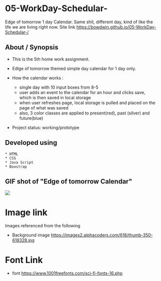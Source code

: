 # 05-WorkDay-Schedular-

Edge of tomorrow 1 day Calendar. Same shit, different day, kind of like the life we are living right now.
Site link https://bowdwin.github.io/05-WorkDay-Schedular-/
## About / Synopsis
* This is the 5th home work assignment.
* Edlge of tomorrow themed simple day calendar for 1 day only.
* How the calendar works :
    * single day with 10 input boxes from 8-5
    * user adds an event to the calendar for an hour and clicks save, which is then saved in local storage
    * when user refreshes page, local storage is pulled and placed on the page of what was saved
    * also, 3 color classes are applied to present(red), past (silver) and future(blue)
      
* Project status: working/prototype

## Developed using
    * HTML
    * CSS
    * Java Script
    * Boostrap
## GIF shot of "Edge of tomorrow Calendar"

![](assets/edge.gif)

# Image link
Images referenced from the following 
* Background image  https://images2.alphacoders.com/618/thumb-350-618328.jpg

# Font Link
* font https://www.1001freefonts.com/sci-fi-fonts-16.php

